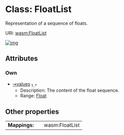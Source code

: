 
# Class: FloatList


Representation of a sequence of floats.

URI: [wasm:FloatList](https://w3id.org/itk/wasmFloatList)


[![img](https://yuml.me/diagram/nofunky;dir:TB/class/[FloatList&#124;values:float%20%2B])](https://yuml.me/diagram/nofunky;dir:TB/class/[FloatList&#124;values:float%20%2B])

## Attributes


### Own

 * [➞values](floatList__values.md)  <sub>1..\*</sub>
     * Description: The content of the float sequence.
     * Range: [Float](types/Float.md)

## Other properties

|  |  |  |
| --- | --- | --- |
| **Mappings:** | | wasm:FloatList |

